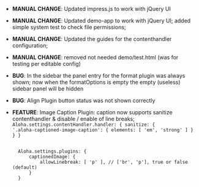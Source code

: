 - **MANUAL CHANGE**: Updated impress.js to work with jQuery UI
- **MANUAL CHANGE**: Updated demo-app to work with jQuery UI; added simple system test to check file permissions;
- **MANUAL CHANGE**: Updated the guides for the contenthandler configuration;
- **MANUAL CHANGE**: removed not needed demo/test.html (was for testing per editable config)
- **BUG**: In the sidebar the panel entry for the format plugin was always shown; now when the formatOptions is empty the empty (useless) sidebar panel will be hidden
- **BUG**: Align Plugin button status was not shown correctly
- **FEATURE**: Image Caption Plugin: caption now supports sanitize contenthandler & disable / enable of line breaks;
	<code>
	Aloha.settings.contentHandler.handler: {
		sanitize: {
			'.aloha-captioned-image-caption': { elements: [ 'em', 'strong' ] }
		}
	}
	</code>

	<code>
	Aloha.settings.plugins: {
		captionedImage: {
			allowLinebreak: [ 'p' ], // ['br', 'p'], true or false (default)
		}
	}
	</code>
	

